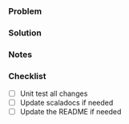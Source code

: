 <!--
PRs require an approval from any of the core contributors, other than the PR author.

Include if applicable:
Fixes #issue1, #issue2, ...
-->

### Problem
<!--
Explain here the context, and why you're making this change. What is the problem you're trying to solve?
-->

### Solution
<!--
Describe your solution. Focus on helping reviewers understand your technical approach and implementation decisions.
-->

### Notes
<!--
Add any important additional information as bullet points, such as:
- Implementation details reviewers should know about
- Open questions and concerns
- Limitations
-->

### Checklist

- [ ] Unit test all changes
- [ ] Update scaladocs if needed
- [ ] Update the README if needed
